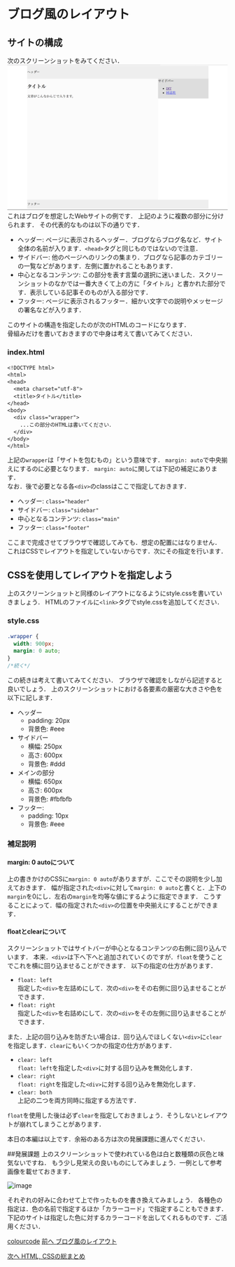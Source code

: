 # ブログ風のレイアウト
## サイトの構成

次のスクリーンショットをみてください．
![image](./images/basic_bloglike_layout/1.png)
これはブログを想定したWebサイトの例です．
上記のように複数の部分に分けられます．
その代表的なものは以下の通りです．

* ヘッダー: ページに表示されるヘッダー．ブログならブログ名など．サイト全体の名前が入ります．```<head>```タグと同じものではないので注意．
* サイドバー: 他のページへのリンクの集まり．ブログなら記事のカテゴリーの一覧などがあります．左側に置かれることもあります．
* 中心となるコンテンツ: この部分を表す言葉の選択に迷いました．スクリーンショットのなかでは一番大きくて上の方に「タイトル」と書かれた部分です．表示している記事そのものが入る部分です．
* フッター: ページに表示されるフッター．細かい文字での説明やメッセージの署名などが入ります．

このサイトの構造を指定したのが次のHTMLのコードになります．  
骨組みだけを書いておきますので中身は考えて書いてみてください．

### index.html

```
<!DOCTYPE html>
<html>
<head>
  <meta charset="utf-8">
  <title>タイトル</title>
</head>
<body>
  <div class="wrapper">
    ...この部分のHTMLは書いてください．
  </div>
</body>
</html>
```

上記の```wrapper```は「サイトを包むもの」という意味です．
```margin: auto```で中央揃えにするのに必要となります．
```margin: auto```に関しては下記の補足にあります．  
なお．後で必要となる各```<div>```のclassはここで指定しておきます． 

* ヘッダー: ```class="header"```
* サイドバー: ```class="sidebar"```  
* 中心となるコンテンツ: ```class="main"```  
* フッター: ```class="footer"```

ここまで完成させてブラウザで確認してみても．想定の配置にはなりません．
これはCSSでレイアウトを指定していないからです．次にその指定を行います．

## CSSを使用してレイアウトを指定しよう

上のスクリーンショットと同様のレイアウトになるようにstyle.cssを書いていきましょう．
HTMLのファイルに```<link>```タグでstyle.cssを追加してください．

### style.css

```css
.wrapper {
  width: 900px;
  margin: 0 auto;
}
/*続く*/

```
この続きは考えて書いてみてください．
ブラウザで確認をしながら記述すると良いでしょう．
上のスクリーンショットにおける各要素の厳密な大きさや色を以下に記します．

* ヘッダー
    * padding: 20px
    * 背景色: #eee
* サイドバー
    * 横幅: 250px
    * 高さ: 600px
    * 背景色: #ddd
* メインの部分
    * 横幅: 650px
    * 高さ: 600px
    * 背景色: #fbfbfb
* フッター:
    * padding: 10px
    * 背景色: #eee  

### 補足説明
#### margin: 0 autoについて

上の書きかけのCSSに```margin: 0 auto```がありますが．ここでその説明を少し加えておきます．
幅が指定された```<div>```に対して```margin: 0 auto```と書くと．上下の```margin```を0にし．左右の```margin```を均等な値にするように指定できます．
こうすることによって．幅の指定された```<div>```の位置を中央揃えにすることができます．

#### floatとclearについて

スクリーンショットではサイトバーが中心となるコンテンツの右側に回り込んでいます．
本来．```<div>```は下へ下へと追加されていくのですが．```float```を使うことでこれを横に回り込ませることができます．
以下の指定の仕方があります．

* ```float: left```  
指定した```<div>```を左詰めにして．次の```<div>```をその右側に回り込ませることができます．
* ```float: right```  
指定した```<div>```を右詰めにして．次の```<div>```をその左側に回り込ませることができます． 

また．上記の回り込みを防ぎたい場合は．回り込んでほしくない```<div>```に```clear```を指定します．```clear```にもいくつかの指定の仕方があります．

* ```clear: left```  
```float: left```を指定した```<div>```に対する回り込みを無効化します．
* ```clear: right```  
```float: right```を指定した```<div>```に対する回り込みを無効化します．
* ```clear: both```  
上記の二つを両方同時に指定する方法です．  

```float```を使用した後は必ず```clear```を指定しておきましょう．そうしないとレイアウトが崩れてしまうことがあります．

本日の本編は以上です．余裕のある方は次の発展課題に進んでください．

##発展課題
上のスクリーンショットで使われている色は白と数種類の灰色と味気ないですね．
もう少し見栄えの良いものにしてみましょう．一例として参考画像を載せておきます．

![image](./images/basic_bloglike_layout/2.png)

それぞれの好みに合わせて上で作ったものを書き換えてみましょう．
各種色の指定は．色の名前で指定するほか「カラーコード」で指定することもできます．
下記のサイトは指定した色に対するカラーコードを出してくれるものです．ご活用ください．

[colourcode](http://colourco.de/ "colourcode") 
[前へ ブログ風のレイアウト](../03/basic_bloglike_layout.md)
 
[次へ HTML, CSSの総まとめ](../04/html-css.md)
